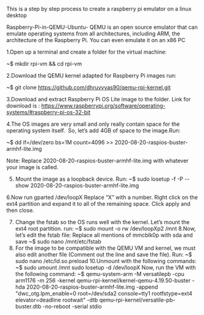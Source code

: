 This is a step by step process to create a raspberry pi emulator on a linux desktop

Raspberry-Pi-in-QEMU-Ubuntu-
QEMU is an open source emulator that can emulate operating systems from all architectures, including ARM, the architecture of the Raspberry Pi. You can even emulate it on an x86 PC

1.Open up a terminal and create a folder for the virtual machine:

~$ mkdir rpi-vm && cd rpi-vm

2.Download the QEMU kernel adapted for Raspberry Pi images
run:

~$ git clone https://github.com/dhruvvyas90/qemu-rpi-kernel.git

3.Download and extract Raspberry Pi OS Lite image to the folder. Link for download is :
https://www.raspberrypi.org/software/operating-systems/#raspberry-pi-os-32-bit

4.The OS images are very small and only really contain space for the operating system itself.  So, let’s add 4GB of space to the image.Run:

~$ dd if=/dev/zero bs=1M count=4096 >> 2020-08-20-raspios-buster-armhf-lite.img

Note: Replace 2020-08-20-raspios-buster-armhf-lite.img with whatever your image is called.

5. Mount the image as a loopback device. Run:
~$ sudo losetup -f -P --show 2020-08-20-raspios-buster-armhf-lite.img

6.Now run gparted /dev/loopX Replace “X” with a number. Right click on the ext4 partition and expand it to all of the remaining space. Click apply and then close.

7. Change the fstab so the OS runs well with the kernel. Let’s mount the ext4 root partition. run:
~$ sudo mount -o rw /dev/loopXp2 /mnt
8.Now, let’s edit the fstab file: Replace all mentions of mmcblk0p with sda and save
~$ sudo nano /mnt/etc/fstab
9. For the image to be compatible with the QEMU VM and kernel, we must also edit another file (Comment out the line and save the file). Run:
~$ sudo nano /etc/ld.so.preload
10.Unmount with the following commands:
~$ sudo umount /mnt
sudo losetup -d /dev/loopX
Now, run the VM with the following command:
~$ qemu-system-arm -M versatilepb -cpu arm1176 -m 256 -kernel qemu-rpi-kernel/kernel-qemu-4.19.50-buster -hda 2020-08-20-raspios-buster-armhf-lite.img -append "dwc_otg.lpm_enable=0 root=/dev/sda2 console=tty1 rootfstype=ext4 elevator=deadline rootwait" -dtb qemu-rpi-kernel/versatile-pb-buster.dtb -no-reboot -serial stdio
